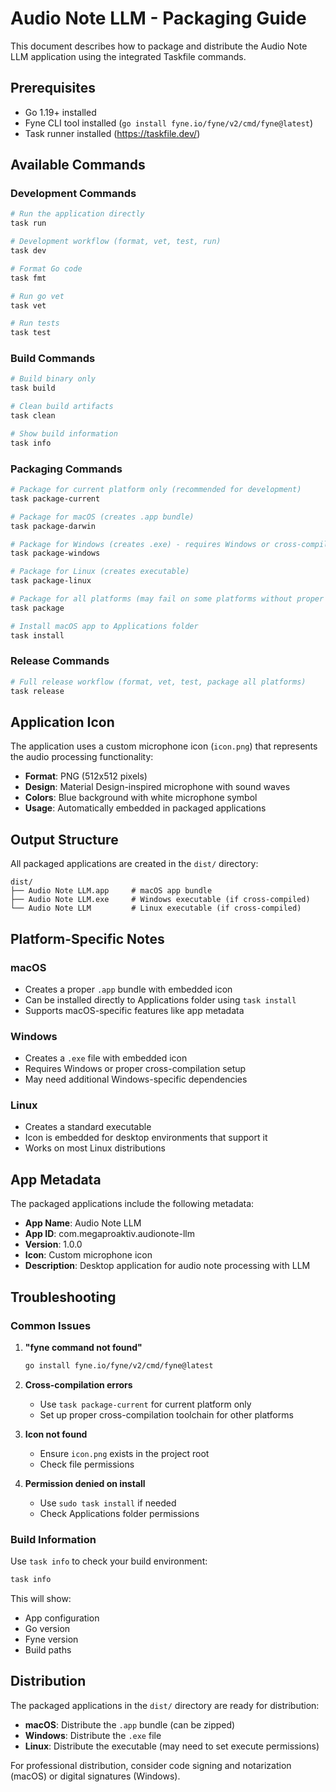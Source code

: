 # Audio Note LLM - Packaging Guide

This document describes how to package and distribute the Audio Note LLM application using the integrated Taskfile commands.

## Prerequisites

- Go 1.19+ installed
- Fyne CLI tool installed (`go install fyne.io/fyne/v2/cmd/fyne@latest`)
- Task runner installed (https://taskfile.dev/)

## Available Commands

### Development Commands

```bash
# Run the application directly
task run

# Development workflow (format, vet, test, run)
task dev

# Format Go code
task fmt

# Run go vet
task vet

# Run tests
task test
```

### Build Commands

```bash
# Build binary only
task build

# Clean build artifacts
task clean

# Show build information
task info
```

### Packaging Commands

```bash
# Package for current platform only (recommended for development)
task package-current

# Package for macOS (creates .app bundle)
task package-darwin

# Package for Windows (creates .exe) - requires Windows or cross-compilation setup
task package-windows

# Package for Linux (creates executable)
task package-linux

# Package for all platforms (may fail on some platforms without proper setup)
task package

# Install macOS app to Applications folder
task install
```

### Release Commands

```bash
# Full release workflow (format, vet, test, package all platforms)
task release
```

## Application Icon

The application uses a custom microphone icon (`icon.png`) that represents the audio processing functionality:

- **Format**: PNG (512x512 pixels)
- **Design**: Material Design-inspired microphone with sound waves
- **Colors**: Blue background with white microphone symbol
- **Usage**: Automatically embedded in packaged applications

## Output Structure

All packaged applications are created in the `dist/` directory:

```
dist/
├── Audio Note LLM.app     # macOS app bundle
├── Audio Note LLM.exe     # Windows executable (if cross-compiled)
└── Audio Note LLM         # Linux executable (if cross-compiled)
```

## Platform-Specific Notes

### macOS
- Creates a proper `.app` bundle with embedded icon
- Can be installed directly to Applications folder using `task install`
- Supports macOS-specific features like app metadata

### Windows
- Creates a `.exe` file with embedded icon
- Requires Windows or proper cross-compilation setup
- May need additional Windows-specific dependencies

### Linux
- Creates a standard executable
- Icon is embedded for desktop environments that support it
- Works on most Linux distributions

## App Metadata

The packaged applications include the following metadata:

- **App Name**: Audio Note LLM
- **App ID**: com.megaproaktiv.audionote-llm
- **Version**: 1.0.0
- **Icon**: Custom microphone icon
- **Description**: Desktop application for audio note processing with LLM

## Troubleshooting

### Common Issues

1. **"fyne command not found"**
   ```bash
   go install fyne.io/fyne/v2/cmd/fyne@latest
   ```

2. **Cross-compilation errors**
   - Use `task package-current` for current platform only
   - Set up proper cross-compilation toolchain for other platforms

3. **Icon not found**
   - Ensure `icon.png` exists in the project root
   - Check file permissions

4. **Permission denied on install**
   - Use `sudo task install` if needed
   - Check Applications folder permissions

### Build Information

Use `task info` to check your build environment:

```bash
task info
```

This will show:
- App configuration
- Go version
- Fyne version
- Build paths

## Distribution

The packaged applications in the `dist/` directory are ready for distribution:

- **macOS**: Distribute the `.app` bundle (can be zipped)
- **Windows**: Distribute the `.exe` file
- **Linux**: Distribute the executable (may need to set execute permissions)

For professional distribution, consider code signing and notarization (macOS) or digital signatures (Windows).
